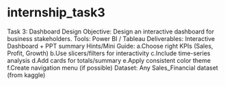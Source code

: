 # internship_task3

Task 3: Dashboard Design
Objective: Design an interactive dashboard for business stakeholders.
Tools: Power BI / Tableau
Deliverables: Interactive Dashboard + PPT summary
Hints/Mini Guide:
a.Choose right KPIs (Sales, Profit, Growth)
b.Use slicers/filters for interactivity
c.Include time-series analysis
d.Add cards for totals/summary
e.Apply consistent color theme
f.Create navigation menu (if possible)
Dataset: Any Sales_Financial dataset (from kaggle)
